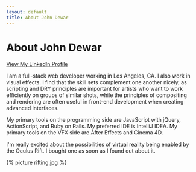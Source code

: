 ```yaml
---
layout: default
title: About John Dewar
---
```


<div id="home">
<h1>About John Dewar</h1>
</div>

[View My LinkedIn Profile](http://www.linkedin.com/in/johnstarrdewar)

I am a full-stack web developer working in Los Angeles, CA. I also work in visual effects. I find that the skill sets complement one another nicely, as scripting and DRY principles are important for artists who want to work efficiently on groups of similar shots, while the principles of compositing and rendering are often useful in front-end development when creating advanced interfaces. 

My primary tools on the programming side are JavaScript with jQuery, ActionScript, and Ruby on Rails. My preferred IDE is IntelliJ IDEA. My primary tools on the VFX side are After Effects and Cinema 4D.

I'm really excited about the possibilities of virtual reality being enabled by the Oculus Rift.  I bought one as soon as I found out about it.

{% picture rifting.jpg %}